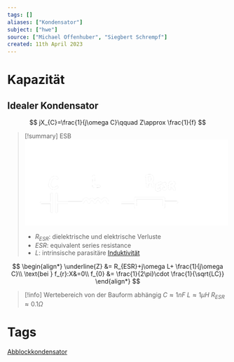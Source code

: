 ```yaml
---
tags: []
aliases: ["Kondensator"]
subject: ["hwe"]
source: ["Michael Offenhuber", "Siegbert Schrempf"]
created: 11th April 2023
---
```


# Kapazität

## Idealer Kondensator

$$
jX_{C}=\frac{1}{j\omega C}\qquad Z\approx \frac{1}{f}
$$

> [!summary] ESB
> ![500](assets/cap_esb.png)
> - $R_{ESR}$: dielektrische und elektrische Verluste
> - $ESR$: equivalent series resistance
> - $L$: intrinsische parasitäre [Induktivität](Induktivitäten.md)

$$
\begin{align*}
\underline{Z} &= R_{ESR}+j\omega L+ \frac{1}{j\omega C}\\
\text{bei } f_{r}:X&=0\\
f_{0} &= \frac{1}{2\pi}\cdot \frac{1}{\sqrt{LC}}
\end{align*}
$$

> [!info] Wertebereich von der Bauform abhängig
> $C\approx1nF$
> $L\approx1\mu H$
> $R_{ESR}\approx0.1\Omega$

# Tags

[Abblockkondensator](Abblockkondensator.md)